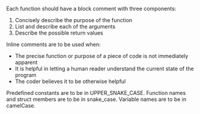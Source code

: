 Each function should have a block comment with three components:
  1. Concisely describe the purpose of the function
  2. List and describe each of the arguments
  3. Describe the possible return values

Inline comments are to be used when:
* The precise function or purpose of a piece of code is not immediately apparent
* It is helpful in letting a human reader understand the current state of the program
* The coder believes it to be otherwise helpful

Predefined constants are to be in UPPER_SNAKE_CASE.
Function names and struct members are to be in snake_case.
Variable names are to be in camelCase.
